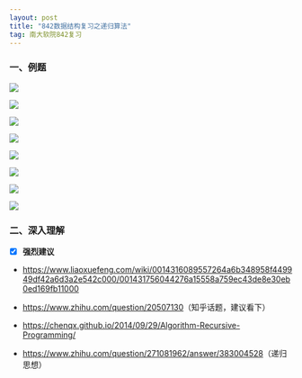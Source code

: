 ```yaml
---
layout: post
title: "842数据结构复习之递归算法"
tag: 南大软院842复习
---
```


### 一、例题

![](https://ws1.sinaimg.cn/large/e93305edly1fx2328kiqcj20j00aagmg.jpg)

![](https://ws1.sinaimg.cn/large/e93305edly1fx232koft5j20ic0d4jrs.jpg)

![](https://ws1.sinaimg.cn/large/e93305edly1fx232szcv1j20ex07it8s.jpg)

![](https://ws1.sinaimg.cn/large/e93305edly1fx234t718aj20ck0d1t93.jpg)

![](https://ws1.sinaimg.cn/large/e93305edly1fx2350z8btj20ii0cz0t8.jpg)

![](https://ws1.sinaimg.cn/large/e93305edly1fx2359lkwqj20ey0bbwev.jpg)

![](https://ws1.sinaimg.cn/large/e93305edly1fx235gmambj20i807bq34.jpg)

![](https://ws1.sinaimg.cn/large/e93305edly1fx235otlr4j20fj0aaaac.jpg)

### 二、深入理解

- [x] **强烈建议**

- <https://www.liaoxuefeng.com/wiki/0014316089557264a6b348958f449949df42a6d3a2e542c000/001431756044276a15558a759ec43de8e30eb0ed169fb11000>
- <https://www.zhihu.com/question/20507130>（知乎话题，建议看下）

- <https://chenqx.github.io/2014/09/29/Algorithm-Recursive-Programming/>
- <https://www.zhihu.com/question/271081962/answer/383004528>（递归思想）